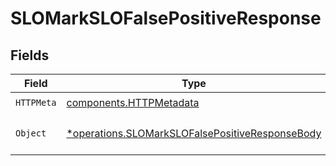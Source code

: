 # SLOMarkSLOFalsePositiveResponse


## Fields

| Field                                                                                                             | Type                                                                                                              | Required                                                                                                          | Description                                                                                                       |
| ----------------------------------------------------------------------------------------------------------------- | ----------------------------------------------------------------------------------------------------------------- | ----------------------------------------------------------------------------------------------------------------- | ----------------------------------------------------------------------------------------------------------------- |
| `HTTPMeta`                                                                                                        | [components.HTTPMetadata](../../models/components/httpmetadata.md)                                                | :heavy_check_mark:                                                                                                | N/A                                                                                                               |
| `Object`                                                                                                          | [*operations.SLOMarkSLOFalsePositiveResponseBody](../../models/operations/slomarkslofalsepositiveresponsebody.md) | :heavy_minus_sign:                                                                                                | The request has succeeded.                                                                                        |